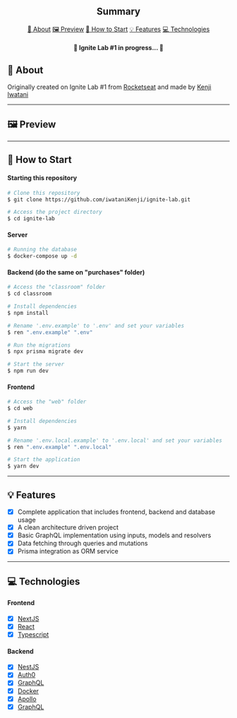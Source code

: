 <!-- <section align="center">
    <img src="./src/assets/cover.svg" />
</section> -->

<h2 align="center">Summary</h2>

<p align="center">
    <a href="#about">📙 About</a>
    <a href="#preview">🖼️ Preview</a>
    <a href="#start">📖 How to Start</a>
    <a href="#features">💡 Features</a>
    <a href="#technologies">💻 Technologies</a>
</p>

<h4 align="center">
   🚧 Ignite Lab #1 in progress... 🚧
</h4>

<H2 id="about">📙 About</H2>

<!-- <p>Using the latest technologies, this event platform is an single page application developed for content creators to organize classes and livestreams based on a determined date and time to be available for the user. Also, this system has GraphCMS integration that allows easier way to input data to the components.</p> -->
<p>Originally created on Ignite Lab #1 from <a href="https://www.rocketseat.com.br/">Rocketseat</a> and made by <a href="https://www.linkedin.com/in/kleverson-kenji-iwatani/">Kenji Iwatani</a></p>
<!-- <p>
    <h3><a href="https://kenji-event-platform.vercel.app/">Check website &rarr;</a></h3>
</p> -->

---

<H2 id="preview">🖼️ Preview</H2>

<!-- <section align="center">
    <img alt="Event Platform website overview" src="./src/assets/preview.gif"/>
</section> -->

---

<H2 id="start">📖 How to Start</H2>

<h4>Starting this repository</h3>

```bash
# Clone this repository
$ git clone https://github.com/iwataniKenji/ignite-lab.git

# Access the project directory
$ cd ignite-lab
```

<h4>Server</h4>

```bash
# Running the database
$ docker-compose up -d
```

<h4>Backend (do the same on "purchases" folder)</h4>

```bash
# Access the "classroom" folder
$ cd classroom

# Install dependencies
$ npm install

# Rename '.env.example' to '.env' and set your variables
$ ren ".env.example" ".env"

# Run the migrations
$ npx prisma migrate dev

# Start the server
$ npm run dev
```

<h4>Frontend</h4>

```bash
# Access the "web" folder
$ cd web

# Install dependencies
$ yarn

# Rename '.env.local.example' to '.env.local' and set your variables
$ ren ".env.example" ".env.local"

# Start the application
$ yarn dev
```

---

<H2 id="features">💡 Features</H2>

- [x] Complete application that includes frontend, backend and database usage
- [x] A clean architecture driven project
- [x] Basic GraphQL implementation using inputs, models and resolvers
- [x] Data fetching through queries and mutations
- [x] Prisma integration as ORM service

<!-- - [x] GraphQL code generator usage for automate queries and mutations creation -->

---

<H2 id="technologies">💻 Technologies</H2>

<h4>Frontend</h4>

- [x] <a href="https://nextjs.org/">NextJS</a>
- [x] <a href="https://reactjs.org/">React</a>
- [x] <a href="https://www.typescriptlang.org/">Typescript</a>

<h4>Backend</h4>

- [x] <a href="https://nestjs.com/">NestJS</a>
- [x] <a href="https://auth0.com/">Auth0</a>
- [x] <a href="https://graphql.org/">GraphQL</a>
- [x] <a href="https://www.docker.com/">Docker</a>
- [x] <a href="https://www.apollo.io/">Apollo</a>
- [x] <a href="https://graphql.org/">GraphQL</a>
